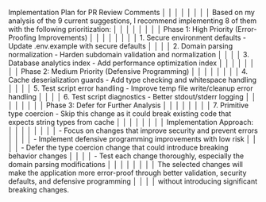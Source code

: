 Implementation Plan for PR Review Comments                                                                                                    │ │
│ │                                                                                                                                               │ │
│ │ Based on my analysis of the 9 current suggestions, I recommend implementing 8 of them with the following prioritization:                      │ │
│ │                                                                                                                                               │ │
│ │ Phase 1: High Priority (Error-Proofing Improvements)                                                                                          │ │
│ │                                                                                                                                               │ │
│ │ 1. Secure environment defaults - Update .env.example with secure defaults                                                                     │ │
│ │ 2. Domain parsing normalization - Harden subdomain validation and normalization                                                               │ │
│ │ 3. Database analytics index - Add performance optimization index                                                                              │ │
│ │                                                                                                                                               │ │
│ │ Phase 2: Medium Priority (Defensive Programming)                                                                                              │ │
│ │                                                                                                                                               │ │
│ │ 4. Cache deserialization guards - Add type checking and whitespace handling                                                                   │ │
│ │ 5. Test script error handling - Improve temp file write/cleanup error handling                                                                │ │
│ │ 6. Test script diagnostics - Better stdout/stderr logging                                                                                     │ │
│ │                                                                                                                                               │ │
│ │ Phase 3: Defer for Further Analysis                                                                                                           │ │
│ │                                                                                                                                               │ │
│ │ 7. Primitive type coercion - Skip this change as it could break existing code that expects string types from cache                            │ │
│ │                                                                                                                                               │ │
│ │ Implementation Approach:                                                                                                                      │ │
│ │                                                                                                                                               │ │
│ │ - Focus on changes that improve security and prevent errors                                                                                   │ │
│ │ - Implement defensive programming improvements with low risk                                                                                  │ │
│ │ - Defer the type coercion change that could introduce breaking behavior changes                                                               │ │
│ │ - Test each change thoroughly, especially the domain parsing modifications                                                                    │ │
│ │                                                                                                                                               │ │
│ │ The selected changes will make the application more error-proof through better validation, security defaults, and defensive programming       │ │
│ │ without introducing significant breaking changes. 